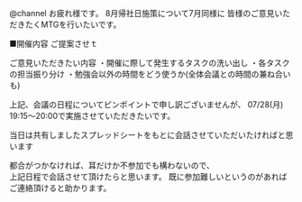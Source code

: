 @channel
お疲れ様です。
8月帰社日施策について7月同様に
皆様のご意見いただきたくMTGを行いたいです。

■開催内容
ご提案させｔ

ご意見いただきたい内容
・開催に際して発生するタスクの洗い出し
・各タスクの担当振り分け
・勉強会以外の時間をどう使うか(全体会議との時間の兼ね合いも)

上記、会議の日程についてピンポイントで申し訳ございませんが、
07/28(月) 19:15～20:00で実施させていただきたいです。


当日は共有しましたスプレッドシートをもとに会話させていただいたければと思います

都合がつかなければ、耳だけか不参加でも構わないので、  
上記日程で会話させて頂けたらと思います。
既に参加難しいというのがあればご連絡頂けると助かります。